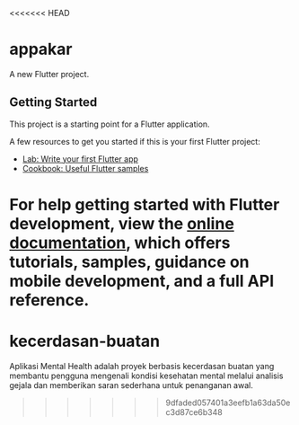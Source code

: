 <<<<<<< HEAD
# appakar

A new Flutter project.

## Getting Started

This project is a starting point for a Flutter application.

A few resources to get you started if this is your first Flutter project:

- [Lab: Write your first Flutter app](https://docs.flutter.dev/get-started/codelab)
- [Cookbook: Useful Flutter samples](https://docs.flutter.dev/cookbook)

For help getting started with Flutter development, view the
[online documentation](https://docs.flutter.dev/), which offers tutorials,
samples, guidance on mobile development, and a full API reference.
=======
# kecerdasan-buatan
Aplikasi Mental Health adalah proyek berbasis kecerdasan buatan yang membantu pengguna mengenali kondisi kesehatan mental melalui analisis gejala dan memberikan saran sederhana untuk penanganan awal.
>>>>>>> 9dfaded057401a3eefb1a63da50ec3d87ce6b348
